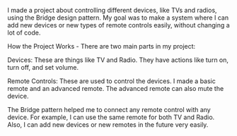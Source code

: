 I made a project about controlling different devices, like TVs and radios, using the Bridge design pattern. My goal was to make a system where I can add new devices or new types of remote controls easily, without changing a lot of code.

How the Project Works -
There are two main parts in my project:

Devices: These are things like TV and Radio. They have actions like turn on, turn off, and set volume.

Remote Controls: These are used to control the devices. I made a basic remote and an advanced remote. The advanced remote can also mute the device.

The Bridge pattern helped me to connect any remote control with any device. For example, I can use the same remote for both TV and Radio. Also, I can add new devices or new remotes in the future very easily.
